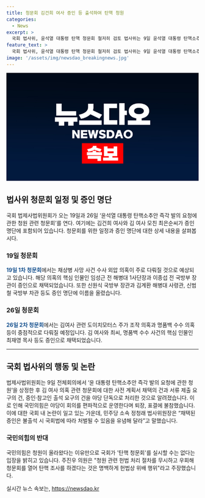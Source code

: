 ```yaml
---
title: 청문회 김건희 여사 증인 등 출석하여 탄핵 청원
categories:
  - News
excerpt: >
  국회 법사위, 윤석열 대통령 탄핵 청문회 철저히 검토 법사위는 9일 윤석열 대통령 탄핵소추안 즉각 발의 요청에 관한 청원을 심의 후 청문회 계획서 채택, 증인 명단에 관련자 포함. 야당은 청문회 준비과정 편파적 운영 비판하며 회의 퇴장. 국민의힘은 직권남용죄로 정청래 법사위원장을 고발할 방침. 함정근, 이종섭 전 해병대 1사단장 등이 19일 1차 청문회 증인으로 채택, 26일 2차 청문회는 김 여사와 도이치모터스 주가 조작 의혹 등 다룰 예정. 민주당과 국민의힘 간 대립 고조.
feature_text: >
  국회 법사위, 윤석열 대통령 탄핵 청문회 철저히 검토 법사위는 9일 윤석열 대통령 탄핵소추안 즉각 발의 요청에 관한 청원을 심의 후 청문회 계획서 채택, 증인 명단에 관련자 포함. 야당은 청문회 준비과정 편파적 운영 비판하며 회의 퇴장. 국민의힘은 직권남용죄로 정청래 법사위원장을 고발할 방침. 함정근, 이종섭 전 해병대 1사단장 등이 19일 1차 청문회 증인으로 채택, 26일 2차 청문회는 김 여사와 도이치모터스 주가 조작 의혹 등 다룰 예정. 민주당과 국민의힘 간 대립 고조.
image: '/assets/img/newsdao_breakingnews.jpg'
---
```


<p><img src="/assets/img/newsdao_breakingnews.jpg" alt="flaretime 속보" /></p>

<h2 data-ke-size="size26">법사위 청문회 일정 및 증인 명단</h2>

<p data-ke-size="size16">국회 법제사법위원회가 오는 19일과 26일 ‘윤석열 대통령 탄핵소추안 즉각 발의 요청에 관한 청원 관련 청문회’를 연다. 여기에는 김건희 여사와 김 여사 모친 최은순씨가 증인 명단에 포함되어 있습니다. 청문회를 위한 일정과 증인 명단에 대한 상세 내용을 살펴봅시다.</p>

<h3>19일 청문회</h3>

<p data-ke-size="size16"><b><span style="color: #1a5490;">19일 1차 청문회</span></b>에서는 채상병 사망 사건 수사 외압 의혹이 주로 다뤄질 것으로 예상되고 있습니다. 해당 의혹의 핵심 인물인 임성근 전 해병대 1사단장과 이종섭 전 국방부 장관이 증인으로 채택되었습니다. 또한 신원식 국방부 장관과 김계환 해병대 사령관, 신범철 국방부 차관 등도 증인 명단에 이름을 올렸습니다.</p>

<h3>26일 청문회</h3>

<p data-ke-size="size16"><b><span style="color: #1a5490;">26일 2차 청문회</span></b>에서는 김여사 관련 도이치모터스 주가 조작 의혹과 명품백 수수 의혹 등이 중점적으로 다뤄질 예정입니다. 김 여사와 최씨, 명품백 수수 사건의 핵심 인물인 최재영 목사 등도 증인으로 채택되었습니다.</p>

<hr>

<h2 data-ke-size="size26">국회 법사위의 행동 및 논란</h2>

<p data-ke-size="size16">법제사법위원회는 9일 전체회의에서 ‘윤 대통령 탄핵소추안 즉각 발의 요청에 관한 청원’을 상정한 후 김 여사 의혹 관련 청문회에 대한 사전 계획서 채택의 건과 서류 제출 요구의 건, 증인·참고인 출석 요구의 건을 야당 단독으로 처리한 것으로 알려졌습니다. 이로 인해 국민의힘은 야당이 회의를 편파적으로 운영한다며 퇴장, 표결에 불참했습니다. 이에 대한 국회 내 논란이 일고 있는 가운데, 민주당 소속 정청래 법사위원장은 “채택된 증인은 불출석 시 국회법에 따라 처벌될 수 있음을 유념해 달라”고 말했습니다.</p>

<h3>국민의힘의 반대</h3>

<p data-ke-size="size16">국민의힘은 청원이 올라왔다는 이유만으로 국회가 '탄핵 청문회'를 실시할 수는 없다는 입장을 밝히고 있습니다. 주진우 의원은 "청원 관련 헌법 처리 절차를 무시하고 우회해 청문회를 열어 탄핵 조사를 하겠다는 것은 명백하게 헌법상 위배 행위"라고 주장했습니다.</p>
실시간 뉴스 속보는, <a href="https://newsdao.kr" rel="dofollow">https://newsdao.kr</a>


